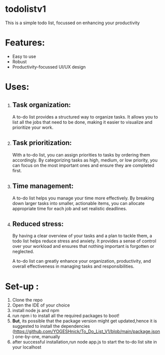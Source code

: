# todolistv1
This is a simple todo list, focussed on enhancing your productivity
# Features:
+ Easy to use
+ Robust
+ Productivity-focussed UI/UX design
# Uses:
1. ## Task organization:
   A to-do list provides a structured way to organize tasks. It allows you to list all the jobs that need to be done, making it easier to visualize and prioritize your work.
2. ## Task prioritization:
   With a to-do list, you can assign priorities to tasks by ordering them accordingly. By categorizing tasks as high, medium, or low priority, you can focus on the most important ones and ensure they are completed first.
3. ## Time management:
   A to-do list helps you manage your time more effectively. By breaking down larger tasks into smaller, actionable items, you can allocate appropriate time for each job and set realistic deadlines.
4. ## Reduced stress:
   By having a clear overview of your tasks and a plan to tackle them, a todo list helps reduce stress and anxiety. It provides a sense of control over your workload and ensures that nothing important is forgotten or neglected.

   A to-do list can greatly enhance your organization, productivity, and overall effectiveness in managing tasks and responsibilities.

# Set-up :
1. Clone the repo
2. Open the IDE of your choice
3. install node js and npm
4. run npm i to install all the required packages to boot!
5. **But**, its possible that the package version might get updated,hence it is suggested to install the dependencies (https://github.com/YOGESHnick/To_Do_List_V1/blob/main/package.json) one-by-one, manually
6. after successful installation,run node app.js to start the to-do list site in your localhost
   
